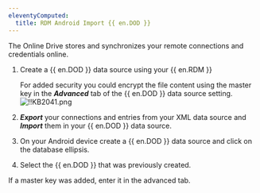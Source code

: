 ```yaml
---
eleventyComputed:
  title: RDM Android Import {{ en.DOD }}
---
```

The Online Drive stores and synchronizes your remote connections and credentials online.

1. Create a {{ en.DOD }} data source using your {{ en.RDM }}  

   For added security you could encrypt the file content using the master key in the ***Advanced*** tab of the {{ en.DOD }} data source setting.  
   ![!!KB2041.png](https://webdevolutions.azureedge.net/docs/en/kb/KB2041.png)  
2. ***Export*** your connections and entries from your XML data source and ***Import*** them in your {{ en.DOD }} data source.
1. On your Android device create a {{ en.DOD }} data source and click on the database ellipsis.
1. Select the {{ en.DOD }} that was previously created.

If a master key was added, enter it in the advanced tab.
